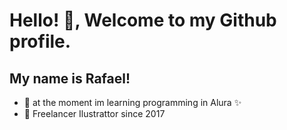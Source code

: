 
# Hello! 👋, Welcome to my Github profile.
## My name is Rafael!

- 🌱 at the moment im learning programming in Alura ✨
- 🔭 Freelancer Ilustrattor since 2017

<!--
**RafaPiresN/RafaPiresN** is a ✨ _special_ ✨ repository because its `README.md` (this file) appears on your GitHub profile.

Here are some ideas to get you started:

- 🔭 I’m currently working on ...
- 🌱 I’m currently learning ...
- 👯 I’m looking to collaborate on ...
- 🤔 I’m looking for help with ...
- 💬 Ask me about ...
- 📫 How to reach me: ...
- 😄 Pronouns: ...
- ⚡ Fun fact: ...
-->
